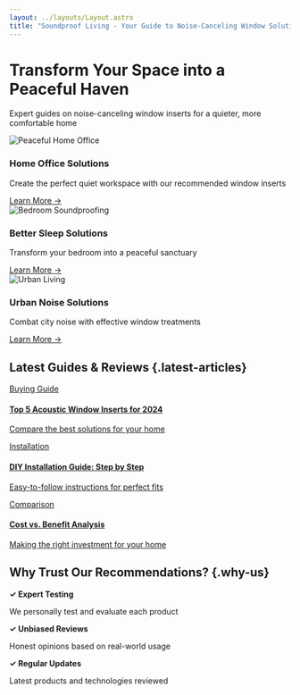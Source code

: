 ```yaml
---
layout: ../layouts/Layout.astro
title: "Soundproof Living - Your Guide to Noise-Canceling Window Solutions"
---
```


<link rel="stylesheet" href="../styles/home.css" />

<div class="hero-section">
  <h1>Transform Your Space into a Peaceful Haven</h1>
  <p class="subtitle">Expert guides on noise-canceling window inserts for a quieter, more comfortable home</p>
</div>

<div class="features-grid">
  <div class="feature-card">
    <img src="https://images.unsplash.com/photo-1516455590571-18256e5bb9ff?auto=format&fit=crop&w=800" alt="Peaceful Home Office" />
    <h3>Home Office Solutions</h3>
    <p>Create the perfect quiet workspace with our recommended window inserts</p>
    <a href="/articles/home-office-solutions" class="read-more">Learn More →</a>
  </div>

  <div class="feature-card">
    <img src="https://images.unsplash.com/photo-1560185007-c5ca9d2c014d?auto=format&fit=crop&w=800" alt="Bedroom Soundproofing" />
    <h3>Better Sleep Solutions</h3>
    <p>Transform your bedroom into a peaceful sanctuary</p>
    <a href="/articles/bedroom-soundproofing" class="read-more">Learn More →</a>
  </div>

  <div class="feature-card">
    <img src="https://images.unsplash.com/photo-1527359443443-84a48aec73d2?auto=format&fit=crop&w=800" alt="Urban Living" />
    <h3>Urban Noise Solutions</h3>
    <p>Combat city noise with effective window treatments</p>
    <a href="/articles/urban-solutions" class="read-more">Learn More →</a>
  </div>
</div>

## Latest Guides & Reviews {.latest-articles}

<div class="article-grid">
  <a href="/articles/best-acoustic-window-inserts-2024" class="article-card">
    <span class="tag">Buying Guide</span>
    <h4>Top 5 Acoustic Window Inserts for 2024</h4>
    <p>Compare the best solutions for your home</p>
  </a>

  <a href="/articles/diy-installation-guide" class="article-card">
    <span class="tag">Installation</span>
    <h4>DIY Installation Guide: Step by Step</h4>
    <p>Easy-to-follow instructions for perfect fits</p>
  </a>

  <a href="/articles/cost-comparison" class="article-card">
    <span class="tag">Comparison</span>
    <h4>Cost vs. Benefit Analysis</h4>
    <p>Making the right investment for your home</p>
  </a>
</div>

## Why Trust Our Recommendations? {.why-us}

<div class="trust-points">
  <div class="trust-item">
    <strong>✓ Expert Testing</strong>
    <p>We personally test and evaluate each product</p>
  </div>
  <div class="trust-item">
    <strong>✓ Unbiased Reviews</strong>
    <p>Honest opinions based on real-world usage</p>
  </div>
  <div class="trust-item">
    <strong>✓ Regular Updates</strong>
    <p>Latest products and technologies reviewed</p>
  </div>
</div>
